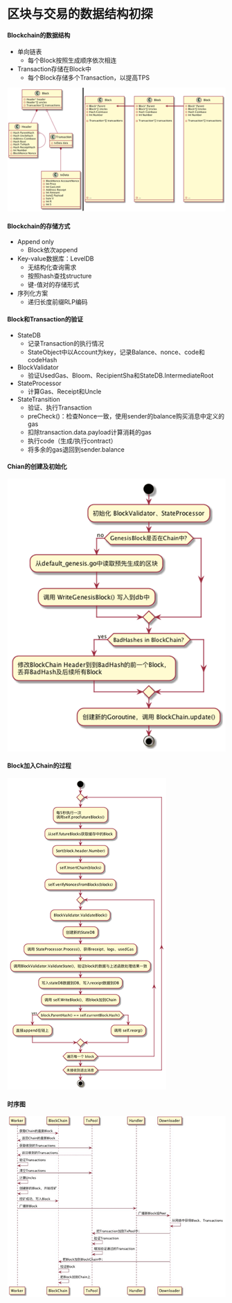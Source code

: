 # 区块与交易的数据结构初探

#### Blockchain的数据结构

* 单向链表
    * 每个Block按照生成顺序依次相连
* Transaction存储在Block中
    * 每个Block存储多个Transaction，以提高TPS

![Blockchain的数据结构](img/BlockTransactionDataStructure_block.png)    

#### Blockchain的存储方式

* Append only
    * Block依次append
* Key-value数据库：LevelDB
    * 无结构化查询需求
    * 按照hash查找structure
    * 键-值对的存储形式
* 序列化方案
    * 递归长度前缀RLP编码

#### Block和Transaction的验证

* StateDB
    * 记录Transaction的执行情况
    * StateObject中以Account为key，记录Balance、nonce、code和codeHash
* BlockValidator
    * 验证UsedGas、Bloom、RecipientSha和StateDB.IntermediateRoot
* StateProcessor
    * 计算Gas、Receipt和Uncle
* StateTransition
    * 验证、执行Transaction
    * preCheck()：检查Nonce一致，使用sender的balance购买消息中定义的gas
    * 扣除transaction.data.payload计算消耗的gas
    * 执行code（生成/执行contract）
    * 将多余的gas退回到sender.balance

#### Chian的创建及初始化

![Chain的创建及初始化](img/BlockTransactionDataStructure_chain.png)

#### Block加入Chain的过程

![Block加入Chain的过程](img/BlockTransactionDataStructure_block2chain.png)

#### 时序图

![时序图](img/BlockTransactionDataStructure_sequence.png)


